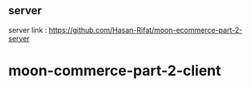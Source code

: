 ## server

server link : https://github.com/Hasan-Rifat/moon-ecommerce-part-2-server

# moon-commerce-part-2-client
